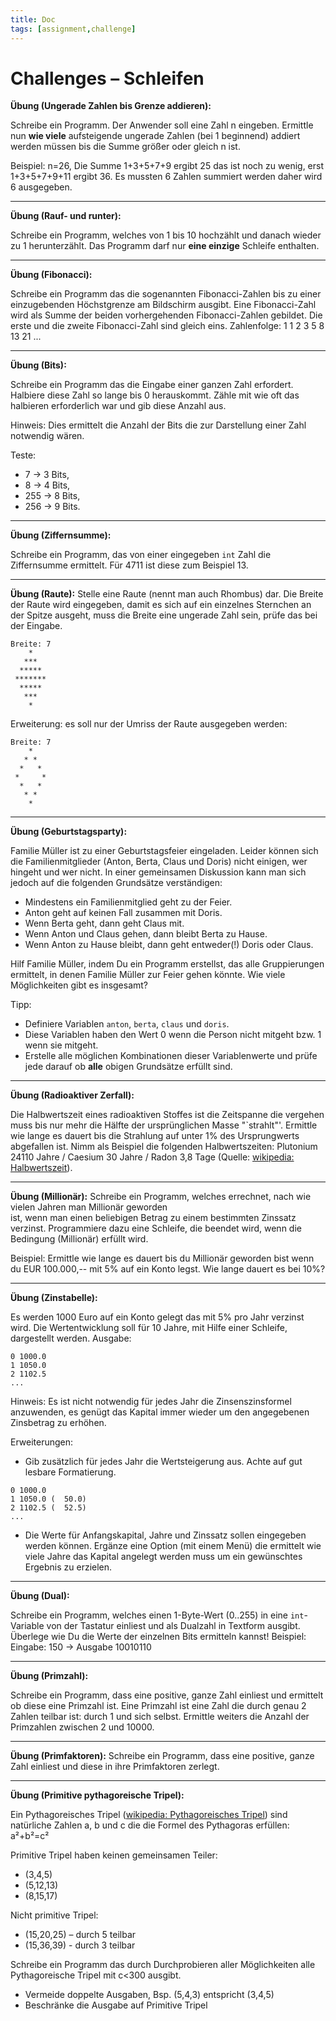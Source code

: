 ```yaml
---
title: Doc
tags: [assignment,challenge]
---
```


# Challenges – Schleifen

**Übung (Ungerade Zahlen bis Grenze addieren):**

Schreibe ein Programm. Der Anwender soll eine Zahl n eingeben. 
Ermittle nun **wie viele** aufsteigende ungerade Zahlen (bei 1 beginnend) addiert werden müssen bis die Summe größer oder gleich n ist.

Beispiel: n=26, Die Summe 1+3+5+7+9 ergibt 25 das ist noch zu wenig, erst 1+3+5+7+9+11 ergibt 36. Es mussten 6 Zahlen summiert werden daher wird 6 ausgegeben.

---


**Übung (Rauf- und runter):**

Schreibe ein Programm, welches von 1 bis 10 hochzählt und danach wieder zu 1 herunterzählt. Das Programm darf nur **eine einzige** Schleife enthalten.

---


**Übung (Fibonacci):**

Schreibe ein Programm das die sogenannten Fibonacci-Zahlen bis zu einer einzugebenden Höchstgrenze am Bildschirm ausgibt. Eine Fibonacci-Zahl wird als Summe der beiden vorhergehenden Fibonacci-Zahlen gebildet. Die erste und die zweite Fibonacci-Zahl sind gleich eins. Zahlenfolge: 1 1 2 3 5 8 13 21 ...

---


**Übung (Bits):**

Schreibe ein Programm das die Eingabe einer ganzen Zahl erfordert. Halbiere diese Zahl so lange bis 0 herauskommt. Zähle mit wie oft das halbieren erforderlich war und gib diese Anzahl aus.

Hinweis: Dies ermittelt die Anzahl der Bits die zur Darstellung einer Zahl notwendig wären.

Teste:

- 7 → 3 Bits,
- 8 → 4 Bits,
- 255 → 8 Bits,
- 256 → 9 Bits.

---



**Übung (Ziffernsumme):**

Schreibe ein Programm, das von einer eingegeben `int` Zahl die Ziffernsumme ermittelt. Für 4711 ist diese zum Beispiel 13.

---

**Übung (Raute):**
Stelle eine Raute (nennt man auch Rhombus) dar. Die Breite der Raute wird eingegeben, damit es sich auf ein einzelnes Sternchen an der Spitze ausgeht, muss die Breite eine ungerade Zahl sein, prüfe das bei der Eingabe.

```
Breite: 7
    *
   ***
  *****
 *******
  *****
   ***
    *
```


Erweiterung: es soll nur der Umriss der Raute ausgegeben werden:

```
Breite: 7
    *
   * *
  *   *
 *     *
  *   *
   * *
    *
```

---


**Übung (Geburtstagsparty):**

Familie Müller ist zu einer Geburtstagsfeier eingeladen. Leider können sich die Familienmitglieder (Anton, Berta, Claus und Doris) nicht einigen, wer hingeht und wer nicht. In einer gemeinsamen Diskussion kann man sich jedoch auf die folgenden Grundsätze verständigen:

- Mindestens ein Familienmitglied geht zu der Feier.
- Anton geht auf keinen Fall zusammen mit Doris.
- Wenn Berta geht, dann geht Claus mit.
- Wenn Anton und Claus gehen, dann bleibt Berta zu Hause.
- Wenn Anton zu Hause bleibt, dann geht entweder(!) Doris oder Claus.


Hilf Familie Müller, indem Du ein Programm erstellst, das alle Gruppierungen ermittelt, in denen Familie Müller zur Feier gehen könnte. Wie viele Möglichkeiten gibt es insgesamt?

Tipp: 

- Definiere Variablen `anton`, `berta`, `claus` und `doris`.
- Diese Variablen haben den Wert 0 wenn die Person nicht mitgeht bzw. 1 wenn sie mitgeht.
- Erstelle alle möglichen Kombinationen dieser Variablenwerte und prüfe jede darauf ob **alle** obigen Grundsätze erfüllt sind.

---


**Übung (Radioaktiver Zerfall):**

Die Halbwertszeit eines radioaktiven Stoffes ist die Zeitspanne die vergehen muss bis nur mehr die Hälfte der ursprünglichen Masse "`strahlt"'. Ermittle wie lange es dauert bis die Strahlung auf unter 1% des Ursprungwerts abgefallen ist. Nimm als Beispiel die folgenden Halbwertszeiten:
Plutonium 24110 Jahre / Caesium 30 Jahre / Radon 3,8 Tage (Quelle: [wikipedia: Halbwertszeit](http://de.wikipedia.org/wiki/Halbwertszeit)).

---

**Übung (Millionär):**
Schreibe ein Programm, welches errechnet, nach wie vielen Jahren man Millionär geworden  
ist, wenn man einen beliebigen Betrag zu einem bestimmten Zinssatz verzinst. Programmiere dazu eine Schleife, die beendet wird, wenn die Bedingung (Millionär) erfüllt wird.

Beispiel: Ermittle wie lange es dauert bis du Millionär geworden bist wenn du EUR 100.000,-- mit 5\% auf ein Konto legst. Wie lange dauert es bei 10%?

---

**Übung (Zinstabelle):**

Es werden 1000 Euro auf ein Konto gelegt das mit 5% pro Jahr verzinst wird. Die Wertentwicklung soll für 10 Jahre, mit Hilfe einer Schleife, dargestellt werden. Ausgabe:

```
0 1000.0
1 1050.0
2 1102.5
...
```

Hinweis: Es ist nicht notwendig für jedes Jahr die Zinsenszinsformel anzuwenden, es genügt das Kapital immer wieder um den angegebenen Zinsbetrag zu erhöhen.

Erweiterungen:

- Gib zusätzlich für jedes Jahr die Wertsteigerung aus. Achte auf gut lesbare Formatierung.
```
0 1000.0
1 1050.0 (  50.0)
2 1102.5 (  52.5)
...
```
- Die Werte für Anfangskapital, Jahre und Zinssatz sollen eingegeben werden können. 
Ergänze eine Option (mit einem Menü) die ermittelt wie viele Jahre das Kapital angelegt werden muss um ein gewünschtes Ergebnis zu erzielen.

---



**Übung (Dual):**

Schreibe ein Programm, welches einen 1-Byte-Wert (0..255) in eine `int`-Variable von der Tastatur einliest und als Dualzahl in Textform ausgibt. Überlege wie Du die Werte der einzelnen Bits ermitteln kannst!
Beispiel: Eingabe: 150 → Ausgabe 10010110

---

**Übung (Primzahl):**

Schreibe ein Programm, dass eine positive, ganze Zahl einliest und ermittelt ob diese eine Primzahl ist. Eine Primzahl ist eine Zahl die durch genau 2 Zahlen teilbar ist: durch 1 und sich selbst.
Ermittle weiters die Anzahl der Primzahlen zwischen 2 und 10000.

---

**Übung (Primfaktoren):**
Schreibe ein Programm, dass eine positive, ganze Zahl einliest und diese in ihre Primfaktoren zerlegt.

---

**Übung (Primitive pythagoreische Tripel):**

Ein Pythagoreisches Tripel ([wikipedia: Pythagoreisches Tripel](https://de.wikipedia.org/wiki/Pythagoreisches_Tripel)) sind natürliche Zahlen a, b und c die die Formel des Pythagoras erfüllen:
a²+b²=c²

Primitive Tripel haben keinen gemeinsamen Teiler:

- (3,4,5)
- (5,12,13)
- (8,15,17)

Nicht primitive Tripel: 

- (15,20,25) – durch 5 teilbar
- (15,36,39) - durch 3 teilbar

Schreibe ein Programm das durch Durchprobieren aller Möglichkeiten alle Pythagoreische Tripel mit c<300 ausgibt.

- Vermeide doppelte Ausgaben, Bsp. (5,4,3) entspricht (3,4,5)
- Beschränke die Ausgabe auf Primitive Tripel

